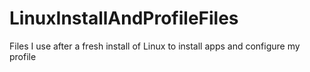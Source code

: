 LinuxInstallAndProfileFiles
===========================

Files I use after a fresh install of Linux to install apps and configure my profile
